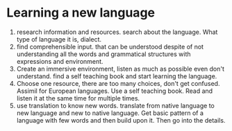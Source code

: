 # Learning a new language

1. research information and resources. search about the language. What type of language it is, dialect.
2. find comprehensible input. that can be understood despite of not
   understanding all the words and grammatical structures with expressions and environment.
3. Create an immersive environment, listen as much as possible even don't
   understand. find a self teaching book and start learning the language.
4. Choose one resource, there are too many choices, don't get confused. Assimil
   for European languages.
Use a self teaching book. Read and listen it at the same time for multiple
times.
5. use translation to know new words. translate from native language to new language and new to native language. Get basic pattern of a language with few words and then build upon it. Then
go into the details.

